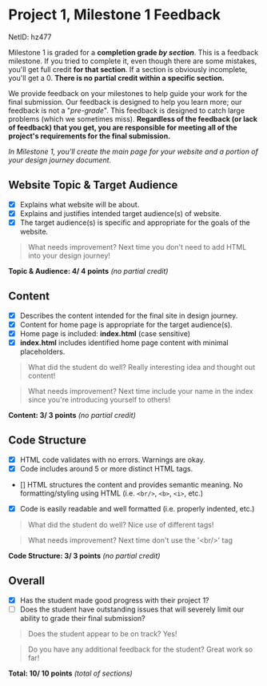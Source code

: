 # Project 1, Milestone 1 Feedback

NetID: hz477

Milestone 1 is graded for a **completion grade _by section_**. This is a feedback milestone. If you tried to complete it, even though there are some mistakes, you'll get full credit **for that section**. If a section is obviously incomplete, you'll get a 0. **There is no partial credit within a specific section.**

We provide feedback on your milestones to help guide your work for the final submission. Our feedback is designed to help you learn more; our feedback is not a "_pre-grade_". This feedback is designed to catch large problems (which we sometimes miss). **Regardless of the feedback (or lack of feedback) that you get, you are responsible for meeting all of the project's requirements for the final submission.**

_In Milestone 1, you'll create the main page for your website and a portion of your design journey document._

## Website Topic & Target Audience
- [x] Explains what website will be about.
- [x] Explains and justifies intended target audience(s) of website.
- [x] The target audience(s) is specific and appropriate for the goals of the website.

> What needs improvement?
Next time you don't need to add HTML into your design journey!

**Topic & Audience:  4/ 4 points** _(no partial credit)_

## Content
- [x] Describes the content intended for the final site in design journey.
- [x] Content for home page is appropriate for the target audience(s).
- [x] Home page is included: **index.html** (case sensitive)
- [x] **index.html** includes identified home page content with minimal placeholders.

> What did the student do well?
Really interesting idea and thought out content!

> What needs improvement?
Next time include your name in the index since you're introducing yourself to others!

**Content:  3/ 3 points** _(no partial credit)_

## Code Structure
- [x] HTML code validates with no errors. Warnings are okay.
- [x] Code includes around 5 or more distinct HTML tags.
- [] HTML structures the content and provides semantic meaning. No formatting/styling using HTML (i.e. `<br/>`, `<b>`, `<i>`, etc.)
- [x] Code is easily readable and well formatted (i.e. properly indented, etc.)

> What did the student do well?
Nice use of different tags!

> What needs improvement?
Next time don't use the '\<br/>\' tag

**Code Structure:  3/ 3 points** _(no partial credit)_

## Overall
- [x] Has the student made good progress with their project 1?
- [ ] Does the student have outstanding issues that will severely limit our ability to grade their final submission?

> Does the student appear to be on track?
Yes!

> Do you have any additional feedback for the student?
Great work so far!

**Total:  10/ 10 points** _(total of sections)_
